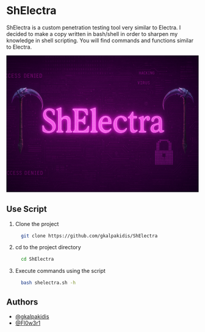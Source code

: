 
# ShElectra

ShElectra is a custom penetration testing tool very similar to Electra.
I decided to make a copy written in bash/shell in order to sharpen my knowledge in shell scripting.
You will find commands and functions similar to Electra.


![](https://raw.githubusercontent.com/gkalpakidis/ShElectra/refs/heads/main/misc/shelectra-banner.png)

## Use Script

1. Clone the project
   ```bash
     git clone https://github.com/gkalpakidis/ShElectra
   ```

2. cd to the project directory
   ```bash
     cd ShElectra
   ```

3. Execute commands using the script
   ```bash
     bash shelectra.sh -h
   ```

## Authors

- [@gkalpakidis](https://github.com/gkalpakidis)
- [@Fl0w3r1](https://github.com/Fl0w3r1)

